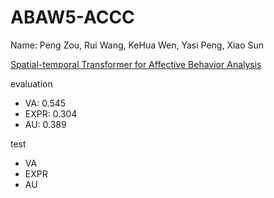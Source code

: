 #  ABAW5-ACCC

Name: Peng Zou, Rui Wang, KeHua Wen, Yasi Peng, Xiao Sun

[Spatial-temporal Transformer for Affective Behavior Analysis]()

evaluation
- VA: 0.545
- EXPR: 0.304
- AU: 0.389

test
- VA
- EXPR
- AU
